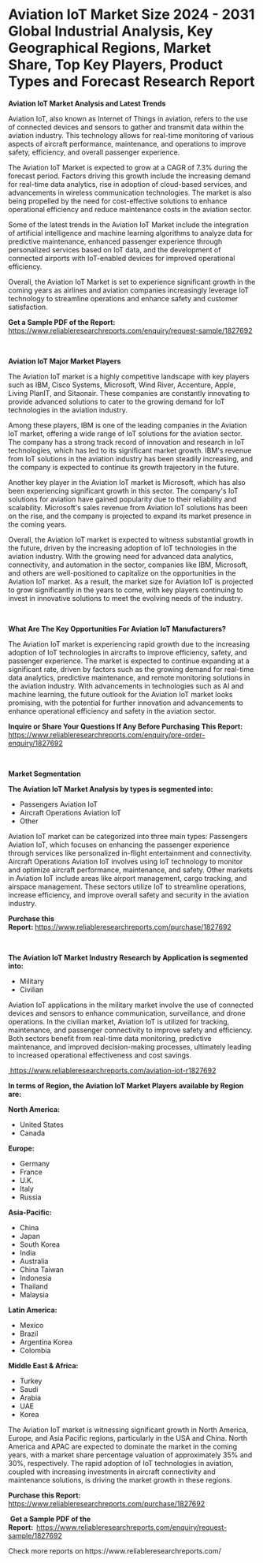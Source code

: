 <p><h1>Aviation IoT Market Size 2024 - 2031 Global Industrial Analysis, Key Geographical Regions, Market Share, Top Key Players, Product Types and Forecast Research Report</h1></p><p><strong>Aviation IoT Market Analysis and Latest Trends</strong></p>
<p><p>Aviation IoT, also known as Internet of Things in aviation, refers to the use of connected devices and sensors to gather and transmit data within the aviation industry. This technology allows for real-time monitoring of various aspects of aircraft performance, maintenance, and operations to improve safety, efficiency, and overall passenger experience.</p><p>The Aviation IoT Market is expected to grow at a CAGR of 7.3% during the forecast period. Factors driving this growth include the increasing demand for real-time data analytics, rise in adoption of cloud-based services, and advancements in wireless communication technologies. The market is also being propelled by the need for cost-effective solutions to enhance operational efficiency and reduce maintenance costs in the aviation sector.</p><p>Some of the latest trends in the Aviation IoT Market include the integration of artificial intelligence and machine learning algorithms to analyze data for predictive maintenance, enhanced passenger experience through personalized services based on IoT data, and the development of connected airports with IoT-enabled devices for improved operational efficiency.</p><p>Overall, the Aviation IoT Market is set to experience significant growth in the coming years as airlines and aviation companies increasingly leverage IoT technology to streamline operations and enhance safety and customer satisfaction.</p></p>
<p><strong>Get a Sample PDF of the Report:&nbsp;</strong> <a href="https://www.reliableresearchreports.com/enquiry/request-sample/1827692">https://www.reliableresearchreports.com/enquiry/request-sample/1827692</a></p>
<p>&nbsp;</p>
<p><strong>Aviation IoT Major Market Players</strong></p>
<p><p>The Aviation IoT market is a highly competitive landscape with key players such as IBM, Cisco Systems, Microsoft, Wind River, Accenture, Apple, Living PlanIT, and Sitaonair. These companies are constantly innovating to provide advanced solutions to cater to the growing demand for IoT technologies in the aviation industry.</p><p>Among these players, IBM is one of the leading companies in the Aviation IoT market, offering a wide range of IoT solutions for the aviation sector. The company has a strong track record of innovation and research in IoT technologies, which has led to its significant market growth. IBM's revenue from IoT solutions in the aviation industry has been steadily increasing, and the company is expected to continue its growth trajectory in the future.</p><p>Another key player in the Aviation IoT market is Microsoft, which has also been experiencing significant growth in this sector. The company's IoT solutions for aviation have gained popularity due to their reliability and scalability. Microsoft's sales revenue from Aviation IoT solutions has been on the rise, and the company is projected to expand its market presence in the coming years.</p><p>Overall, the Aviation IoT market is expected to witness substantial growth in the future, driven by the increasing adoption of IoT technologies in the aviation industry. With the growing need for advanced data analytics, connectivity, and automation in the sector, companies like IBM, Microsoft, and others are well-positioned to capitalize on the opportunities in the Aviation IoT market. As a result, the market size for Aviation IoT is projected to grow significantly in the years to come, with key players continuing to invest in innovative solutions to meet the evolving needs of the industry.</p></p>
<p>&nbsp;</p>
<p><strong>What Are The Key Opportunities For Aviation IoT Manufacturers?</strong></p>
<p><p>The Aviation IoT market is experiencing rapid growth due to the increasing adoption of IoT technologies in aircrafts to improve efficiency, safety, and passenger experience. The market is expected to continue expanding at a significant rate, driven by factors such as the growing demand for real-time data analytics, predictive maintenance, and remote monitoring solutions in the aviation industry. With advancements in technologies such as AI and machine learning, the future outlook for the Aviation IoT market looks promising, with the potential for further innovation and advancements to enhance operational efficiency and safety in the aviation sector.</p></p>
<p><strong>Inquire or Share Your Questions If Any Before Purchasing This Report:</strong> <a href="https://www.reliableresearchreports.com/enquiry/pre-order-enquiry/1827692">https://www.reliableresearchreports.com/enquiry/pre-order-enquiry/1827692</a></p>
<p>&nbsp;</p>
<p><strong>Market Segmentation</strong></p>
<p><strong>The Aviation IoT Market Analysis by types is segmented into:</strong></p>
<p><ul><li>Passengers Aviation IoT</li><li>Aircraft Operations Aviation IoT</li><li>Other</li></ul></p>
<p><p>Aviation IoT market can be categorized into three main types: Passengers Aviation IoT, which focuses on enhancing the passenger experience through services like personalized in-flight entertainment and connectivity. Aircraft Operations Aviation IoT involves using IoT technology to monitor and optimize aircraft performance, maintenance, and safety. Other markets in Aviation IoT include areas like airport management, cargo tracking, and airspace management. These sectors utilize IoT to streamline operations, increase efficiency, and improve overall safety and security in the aviation industry.</p></p>
<p><strong>Purchase this Report:&nbsp;</strong><a href="https://www.reliableresearchreports.com/purchase/1827692">https://www.reliableresearchreports.com/purchase/1827692</a></p>
<p>&nbsp;</p>
<p><strong>The Aviation IoT Market Industry Research by Application is segmented into:</strong></p>
<p><ul><li>Military</li><li>Civilian</li></ul></p>
<p><p>Aviation IoT applications in the military market involve the use of connected devices and sensors to enhance communication, surveillance, and drone operations. In the civilian market, Aviation IoT is utilized for tracking, maintenance, and passenger connectivity to improve safety and efficiency. Both sectors benefit from real-time data monitoring, predictive maintenance, and improved decision-making processes, ultimately leading to increased operational effectiveness and cost savings.</p></p>
<p><a href="https://www.reliableresearchreports.com/aviation-iot-r1827692">&nbsp;https://www.reliableresearchreports.com/aviation-iot-r1827692</a></p>
<p><strong>In terms of Region, the Aviation IoT Market Players available by Region are:</strong></p>
<p>
    <p> <strong> North America: </strong>
        <ul>
            <li>United States</li>
            <li>Canada</li>
        </ul>
        </p> 
    <p> <strong> Europe: </strong>
        <ul>
            <li>Germany</li>
            <li>France</li>
            <li>U.K.</li>
            <li>Italy</li>
            <li>Russia</li>
        </ul>
        </p> 
    <p> <strong> Asia-Pacific: </strong>
        <ul>
            <li>China</li>
            <li>Japan</li>
            <li>South Korea</li>
            <li>India</li>
            <li>Australia</li>
            <li>China Taiwan</li>
            <li>Indonesia</li>
            <li>Thailand</li>
            <li>Malaysia</li>
        </ul>
        </p> 
    <p> <strong> Latin America: </strong>
        <ul>
            <li>Mexico</li>
            <li>Brazil</li>
            <li>Argentina Korea</li>
            <li>Colombia</li>
        </ul>
        </p> 
    <p> <strong> Middle East & Africa: </strong>
        <ul>
            <li>Turkey</li>
            <li>Saudi</li>
            <li>Arabia</li>
            <li>UAE</li>
            <li>Korea</li>
        </ul>
    </p>
    </p>
<p><p>The Aviation IoT market is witnessing significant growth in North America, Europe, and Asia Pacific regions, particularly in the USA and China. North America and APAC are expected to dominate the market in the coming years, with a market share percentage valuation of approximately 35% and 30%, respectively. The rapid adoption of IoT technologies in aviation, coupled with increasing investments in aircraft connectivity and maintenance solutions, is driving the market growth in these regions.</p></p>
<p><strong>Purchase this Report: </strong><a href="https://www.reliableresearchreports.com/purchase/1827692">https://www.reliableresearchreports.com/purchase/1827692</a></p>
<p>&nbsp;<strong>Get a Sample PDF of the Report:&nbsp;&nbsp;</strong><a href="https://www.reliableresearchreports.com/enquiry/request-sample/1827692">https://www.reliableresearchreports.com/enquiry/request-sample/1827692</a></p>
<p><strong></strong></p>
<p>Check more reports on https://www.reliableresearchreports.com/</p>